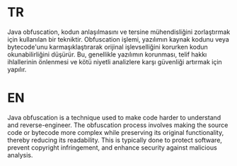 # TR
Java obfuscation, kodun anlaşılmasını ve tersine mühendisliğini zorlaştırmak için kullanılan bir tekniktir. Obfuscation işlemi, yazılımın kaynak kodunu veya bytecode'unu karmaşıklaştırarak orijinal işlevselliğini korurken kodun okunabilirliğini düşürür. 
Bu, genellikle yazılımın korunması, telif hakkı ihlallerinin önlenmesi ve kötü niyetli analizlere karşı güvenliği artırmak için yapılır.

# EN

Java obfuscation is a technique used to make code harder to understand and reverse-engineer. The obfuscation process involves making the source code or bytecode more complex while preserving its original functionality, thereby reducing its readability. 
This is typically done to protect software, prevent copyright infringement, and enhance security against malicious analysis.
